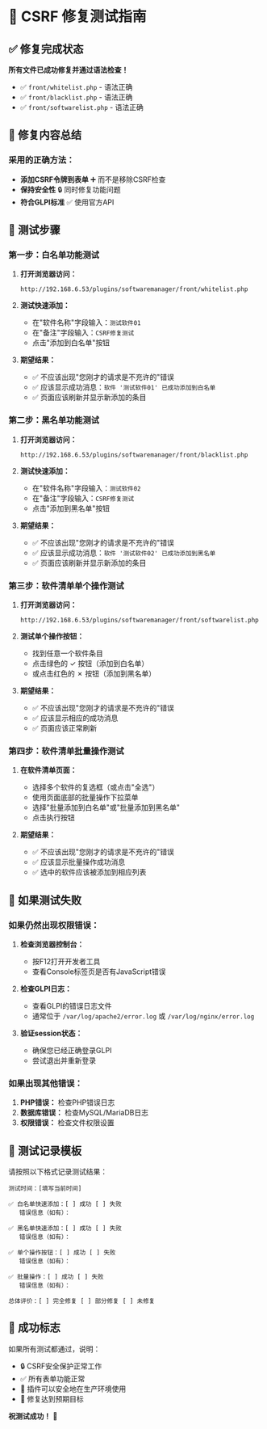 # 🧪 CSRF 修复测试指南

## ✅ 修复完成状态

**所有文件已成功修复并通过语法检查！**

- ✅ `front/whitelist.php` - 语法正确
- ✅ `front/blacklist.php` - 语法正确  
- ✅ `front/softwarelist.php` - 语法正确

## 🔧 修复内容总结

### 采用的正确方法：
- **添加CSRF令牌到表单** ➕ 而不是移除CSRF检查
- **保持安全性** 🔒 同时修复功能问题
- **符合GLPI标准** ✅ 使用官方API

## 🧪 测试步骤

### 第一步：白名单功能测试
1. **打开浏览器访问：**
   ```
   http://192.168.6.53/plugins/softwaremanager/front/whitelist.php
   ```

2. **测试快速添加：**
   - 在"软件名称"字段输入：`测试软件01`
   - 在"备注"字段输入：`CSRF修复测试`
   - 点击"添加到白名单"按钮

3. **期望结果：**
   - ✅ 不应该出现"您刚才的请求是不充许的"错误
   - ✅ 应该显示成功消息：`软件 '测试软件01' 已成功添加到白名单`
   - ✅ 页面应该刷新并显示新添加的条目

### 第二步：黑名单功能测试
1. **打开浏览器访问：**
   ```
   http://192.168.6.53/plugins/softwaremanager/front/blacklist.php
   ```

2. **测试快速添加：**
   - 在"软件名称"字段输入：`测试软件02`
   - 在"备注"字段输入：`CSRF修复测试`
   - 点击"添加到黑名单"按钮

3. **期望结果：**
   - ✅ 不应该出现"您刚才的请求是不充许的"错误
   - ✅ 应该显示成功消息：`软件 '测试软件02' 已成功添加到黑名单`
   - ✅ 页面应该刷新并显示新添加的条目

### 第三步：软件清单单个操作测试
1. **打开浏览器访问：**
   ```
   http://192.168.6.53/plugins/softwaremanager/front/softwarelist.php
   ```

2. **测试单个操作按钮：**
   - 找到任意一个软件条目
   - 点击绿色的 ✓ 按钮（添加到白名单）
   - 或点击红色的 ✗ 按钮（添加到黑名单）

3. **期望结果：**
   - ✅ 不应该出现"您刚才的请求是不充许的"错误
   - ✅ 应该显示相应的成功消息
   - ✅ 页面应该正常刷新

### 第四步：软件清单批量操作测试
1. **在软件清单页面：**
   - 选择多个软件的复选框（或点击"全选"）
   - 使用页面底部的批量操作下拉菜单
   - 选择"批量添加到白名单"或"批量添加到黑名单"
   - 点击执行按钮

2. **期望结果：**
   - ✅ 不应该出现"您刚才的请求是不充许的"错误
   - ✅ 应该显示批量操作成功消息
   - ✅ 选中的软件应该被添加到相应列表

## 🐛 如果测试失败

### 如果仍然出现权限错误：

1. **检查浏览器控制台：**
   - 按F12打开开发者工具
   - 查看Console标签页是否有JavaScript错误

2. **检查GLPI日志：**
   - 查看GLPI的错误日志文件
   - 通常位于 `/var/log/apache2/error.log` 或 `/var/log/nginx/error.log`

3. **验证session状态：**
   - 确保您已经正确登录GLPI
   - 尝试退出并重新登录

### 如果出现其他错误：

1. **PHP错误：** 检查PHP错误日志
2. **数据库错误：** 检查MySQL/MariaDB日志
3. **权限错误：** 检查文件权限设置

## 📝 测试记录模板

请按照以下格式记录测试结果：

```
测试时间：[填写当前时间]

✅ 白名单快速添加：[ ] 成功 [ ] 失败
   错误信息（如有）：

✅ 黑名单快速添加：[ ] 成功 [ ] 失败  
   错误信息（如有）：

✅ 单个操作按钮：[ ] 成功 [ ] 失败
   错误信息（如有）：

✅ 批量操作：[ ] 成功 [ ] 失败
   错误信息（如有）：

总体评价：[ ] 完全修复 [ ] 部分修复 [ ] 未修复
```

## 🎉 成功标志

如果所有测试都通过，说明：
- 🔒 CSRF安全保护正常工作
- ✅ 所有表单功能正常
- 🚀 插件可以安全地在生产环境使用
- 💯 修复达到预期目标

**祝测试成功！** 🎊 